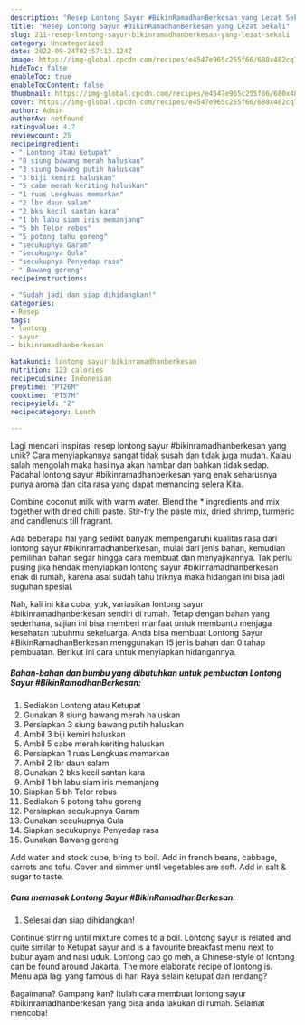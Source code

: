 ```yaml
---
description: "Resep Lontong Sayur #BikinRamadhanBerkesan yang Lezat Sekali"
title: "Resep Lontong Sayur #BikinRamadhanBerkesan yang Lezat Sekali"
slug: 211-resep-lontong-sayur-bikinramadhanberkesan-yang-lezat-sekali
category: Uncategorized
date: 2022-09-24T02:57:13.124Z
image: https://img-global.cpcdn.com/recipes/e4547e965c255f66/680x482cq70/lontong-sayur-bikinramadhanberkesan-foto-resep-utama.jpg
hideToc: false
enableToc: true
enableTocContent: false
thumbnail: https://img-global.cpcdn.com/recipes/e4547e965c255f66/680x482cq70/lontong-sayur-bikinramadhanberkesan-foto-resep-utama.jpg
cover: https://img-global.cpcdn.com/recipes/e4547e965c255f66/680x482cq70/lontong-sayur-bikinramadhanberkesan-foto-resep-utama.jpg
author: Admin
authorAv: notfound
ratingvalue: 4.7
reviewcount: 25
recipeingredient:
- " Lontong atau Ketupat"
- "8 siung bawang merah haluskan"
- "3 siung bawang putih haluskan"
- "3 biji kemiri haluskan"
- "5 cabe merah keriting haluskan"
- "1 ruas Lengkuas memarkan"
- "2 lbr daun salam"
- "2 bks kecil santan kara"
- "1 bh labu siam iris memanjang"
- "5 bh Telor rebus"
- "5 potong tahu goreng"
- "secukupnya Garam"
- "secukupnya Gula"
- "secukupnya Penyedap rasa"
- " Bawang goreng"
recipeinstructions:

- "Sudah jadi dan siap dihidangkan!"
categories:
- Resep
tags:
- lontong
- sayur
- bikinramadhanberkesan

katakunci: lontong sayur bikinramadhanberkesan 
nutrition: 123 calories
recipecuisine: Indonesian
preptime: "PT26M"
cooktime: "PT57M"
recipeyield: "2"
recipecategory: Lunch

---
```





Lagi mencari inspirasi resep lontong sayur #bikinramadhanberkesan yang unik? Cara menyiapkannya sangat tidak susah dan tidak juga mudah. Kalau salah mengolah maka hasilnya akan hambar dan bahkan tidak sedap. Padahal lontong sayur #bikinramadhanberkesan yang enak seharusnya punya aroma dan cita rasa yang dapat memancing selera Kita.





Combine coconut milk with warm water. Blend the * ingredients and mix together with dried chilli paste. Stir-fry the paste mix, dried shrimp, turmeric and candlenuts till fragrant.

Ada beberapa hal yang sedikit banyak mempengaruhi kualitas rasa dari lontong sayur #bikinramadhanberkesan, mulai dari jenis bahan, kemudian pemilihan bahan segar hingga cara membuat dan menyajikannya. Tak perlu pusing jika hendak menyiapkan lontong sayur #bikinramadhanberkesan enak di rumah, karena asal sudah tahu triknya maka hidangan ini bisa jadi suguhan spesial.






Nah, kali ini kita coba, yuk, variasikan lontong sayur #bikinramadhanberkesan sendiri di rumah. Tetap dengan bahan yang sederhana, sajian ini bisa memberi manfaat untuk membantu menjaga kesehatan tubuhmu sekeluarga. Anda bisa membuat Lontong Sayur #BikinRamadhanBerkesan menggunakan 15 jenis bahan dan 0 tahap pembuatan. Berikut ini cara untuk menyiapkan hidangannya.

<!--inarticleads1-->

##### Bahan-bahan dan bumbu yang dibutuhkan untuk pembuatan Lontong Sayur #BikinRamadhanBerkesan:

1. Sediakan  Lontong atau Ketupat
1. Gunakan 8 siung bawang merah haluskan
1. Persiapkan 3 siung bawang putih haluskan
1. Ambil 3 biji kemiri haluskan
1. Ambil 5 cabe merah keriting haluskan
1. Persiapkan 1 ruas Lengkuas memarkan
1. Ambil 2 lbr daun salam
1. Gunakan 2 bks kecil santan kara
1. Ambil 1 bh labu siam iris memanjang
1. Siapkan 5 bh Telor rebus
1. Sediakan 5 potong tahu goreng
1. Persiapkan secukupnya Garam
1. Gunakan secukupnya Gula
1. Siapkan secukupnya Penyedap rasa
1. Gunakan  Bawang goreng


Add water and stock cube, bring to boil. Add in french beans, cabbage, carrots and tofu. Cover and simmer until vegetables are soft. Add in salt &amp; sugar to taste. 

<!--inarticleads2-->

##### Cara memasak Lontong Sayur #BikinRamadhanBerkesan:


1. Selesai dan siap dihidangkan!

Continue stirring until mixture comes to a boil. Lontong sayur is related and quite similar to Ketupat sayur and is a favourite breakfast menu next to bubur ayam and nasi uduk. Lontong cap go meh, a Chinese-style of lontong can be found around Jakarta. The more elaborate recipe of lontong is. Menu apa lagi yang famous di hari Raya selain ketupat dan rendang? 

Bagaimana? Gampang kan? Itulah cara membuat lontong sayur #bikinramadhanberkesan yang bisa anda lakukan di rumah. Selamat mencoba!
